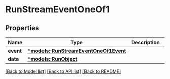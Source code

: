 # RunStreamEventOneOf1

## Properties
Name | Type | Description | Notes
------------ | ------------- | ------------- | -------------
**event** | [***models::RunStreamEventOneOf1Event**](RunStreamEvent_oneOf_1_event.md) |  | 
**data** | [***models::RunObject**](RunObject.md) |  | 

[[Back to Model list]](../README.md#documentation-for-models) [[Back to API list]](../README.md#documentation-for-api-endpoints) [[Back to README]](../README.md)



